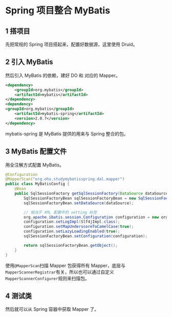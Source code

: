 # Spring 项目整合 MyBatis

## 1 搭项目
先把常规的 Spring 项目搭起来，配置好数据源，这里使用 Druid。

## 2 引入 MyBatis

然后引入 MyBatis 的依赖，建好 DO 和 对应的 Mapper。

```xml
<dependency>
    <groupId>org.mybatis</groupId>
    <artifactId>mybatis</artifactId>
</dependency>
<dependency>
<groupId>org.mybatis</groupId>
    <artifactId>mybatis-spring</artifactId>
    <version>2.0.7</version>
</dependency>
```

mybatis-spring 是 MyBatis 提供的用来与 Spring 整合的包。

## 3 MyBatis 配置文件

用全注解方式配置 MyBatis。

```java
@Configuration
@MapperScan("org.ohx.studymybatisspring.dal.mapper")
public class MyBatisConfig {
    @Bean
    public SqlSessionFactory getSqlSessionFactory(DataSource dataSource) throws Exception {
        SqlSessionFactoryBean sqlSessionFactoryBean = new SqlSessionFactoryBean();
        sqlSessionFactoryBean.setDataSource(dataSource);

        // 相当于 XML 配置中的 setting 标签
        org.apache.ibatis.session.Configuration configuration = new org.apache.ibatis.session.Configuration();
        configuration.setLogImpl(Slf4jImpl.class);
        configuration.setMapUnderscoreToCamelCase(true);
        configuration.setLazyLoadingEnabled(true);
        sqlSessionFactoryBean.setConfiguration(configuration);

        return sqlSessionFactoryBean.getObject();
    }
}
```

使用`@MapperScan`扫描 Mapper 包获得所有 Mapper，底层与`MapperScannerRegistrar`有关，所以也可以通过自定义`MapperScannerConfigurer`规则来扫描包。

## 4 测试类

然后就可以从 Spring 容器中获取 Mapper 了。

